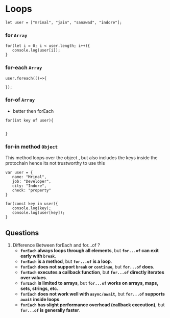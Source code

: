 # Loops

```
let user = ["mrinal", "jain", "sanawad", "indore"];
```

### for `Array`

```
for(let i = 0; i < user.length; i++){
   console.log(user[i]);
}
```

### for-each `Array`

```
user.foreach(()=>{

});
```

### for-of `Array`
 - better then forEach

```
for(int key of user){


}
```



### for-in method `Object`

This method loops over the object , but also includes the keys inside the protochain hence its not trustworthy to use this
```
var user = {
   name: "Mrinal",
   job: "Developer",
   city: "Indore",
   check: "property"
}

for(const key in user){
   console.log(key);
   console.log(user[key]);
}
```





## Questions
1. Difference Between forEach and for...of ?
   - **`forEach` always loops through all elements**, but **`for...of` can exit early with `break`**. 
   - **`forEach` is a method**, but **`for...of` is a loop**.  
   - **`forEach` does not support `break` or `continue`**, but **`for...of` does**.  
   - **`forEach` executes a callback function**, but **`for...of` directly iterates over values**.  
   - **`forEach` is limited to arrays**, but **`for...of` works on arrays, maps, sets, strings, etc.**.  
   - **`forEach` does not work well with `async/await`**, but **`for...of` supports `await` inside loops**.  
   - **`forEach` has slight performance overhead (callback execution)**, but **`for...of` is generally faster**.  

